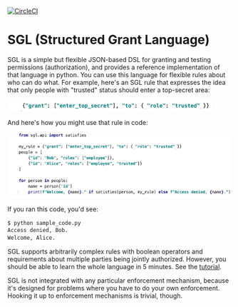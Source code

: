 [![CircleCI](https://circleci.com/gh/dhh1128/sgl.svg?style=svg)](
https://circleci.com/gh/dhh1128/sgl)

# SGL (Structured Grant Language)

SGL is a simple but flexible JSON-based DSL for granting and testing
permissions (authorization), and provides a reference implementation
of that language in python. You can use this language for flexible rules
about who can do what. For example, here's an SGL rule that expresses
the idea that only people with "trusted" status should enter a
top-secret area:

![sample rule](collateral/sample_rule.png)

And here's how you might use that rule in code:

[![sample code](collateral/sample_code.png)](sample_code.py)

If you ran this code, you'd see:

```bash
$ python sample_code.py
Access denied, Bob.
Welcome, Alice.
```

SGL supports arbitrarily complex rules with boolean operators and
requirements about multiple parties being jointly authorized. However,
you should be able to learn the whole language in 5 minutes. See the
[tutorial](tutorial.md).

SGL is not integrated with any particular enforcement mechanism, because
it's designed for problems where you have to do your own enforcement.
Hooking it up to enforcement mechanisms is trivial, though.
